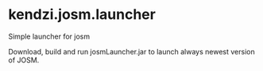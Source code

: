 kendzi.josm.launcher
====================

Simple launcher for josm

Download, build and run josmLauncher.jar to launch always newest version of JOSM.
